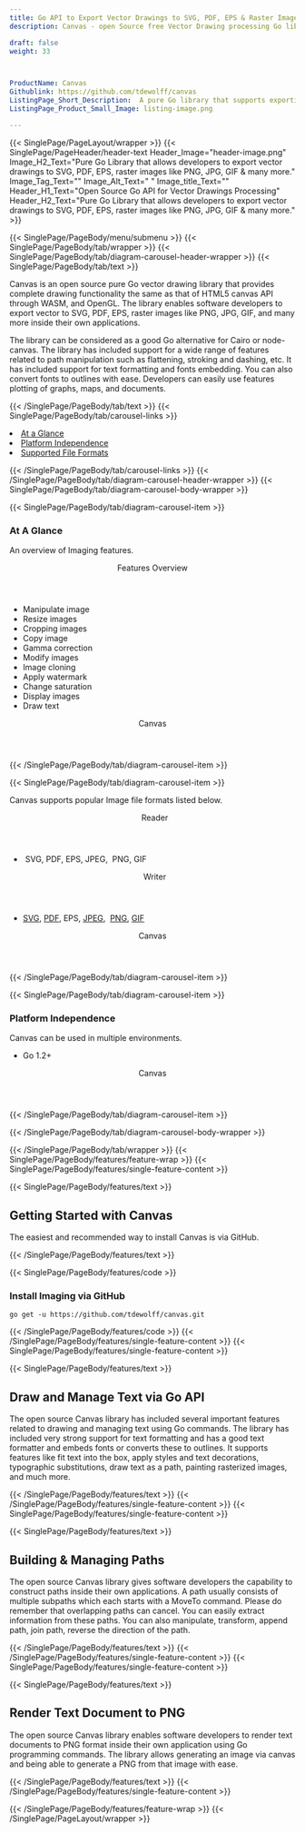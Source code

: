 ```yaml
---
title: Go API to Export Vector Drawings to SVG, PDF, EPS & Raster Images
description: Canvas - open Source free Vector Drawing processing Go library allows programmers to export Vector drawing to SVG, PDF, EPS & Raster Images (PNG, JPG, GIF, ...)

draft: false
weight: 33



ProductName: Canvas
Githublink: https://github.com/tdewolff/canvas
ListingPage_Short_Description:  A pure Go library that supports exporting vector drawings to SVG, PDF, EPS, raster images like PNG, JPG, GIF & many more
ListingPage_Product_Small_Image: listing-image.png 

---
```


{{< SinglePage/PageLayout/wrapper >}}
{{< SinglePage/PageHeader/header-text
Header_Image="header-image.png"
Image_H2_Text="Pure Go Library that allows developers to export vector drawings to SVG, PDF, EPS, raster images like PNG, JPG, GIF & many more."
Image_Tag_Text=""
Image_Alt_Text=" "
Image_title_Text=""
Header_H1_Text="Open Source Go API for Vector Drawings Processing"
Header_H2_Text="Pure Go Library that allows developers to export vector drawings to SVG, PDF, EPS, raster images like PNG, JPG, GIF & many more." >}}

{{< SinglePage/PageBody/menu/submenu >}}
{{< SinglePage/PageBody/tab/wrapper >}}
{{< SinglePage/PageBody/tab/diagram-carousel-header-wrapper >}}
{{< SinglePage/PageBody/tab/text >}}



<p>Canvas is an open source pure Go vector drawing library that provides complete drawing functionality the same as that of HTML5 canvas API through WASM, and OpenGL. The library enables software developers to export vector to SVG, PDF, EPS, raster images like PNG, JPG, GIF, and many more inside their own applications.</p>
<p>The library can be considered as a good Go alternative for Cairo or node-canvas. The library has included support for a wide range of features related to path manipulation such as flattening, stroking and dashing, etc. It has included support for text formatting and fonts embedding. You can also convert fonts to outlines with ease. Developers can easily use features plotting of graphs, maps, and documents.</p>

{{< /SinglePage/PageBody/tab/text >}}
{{< SinglePage/PageBody/tab/carousel-links >}}

<li data-target="#diagramcarousel" data-slide-to="0"><a href="#">At a Glance</a></li>
<li data-target="#diagramcarousel" data-slide-to="2"><a href="#">Platform Independence</a></li>
<li data-target="#diagramcarousel" data-slide-to="1"><a class="activetab" href="#">Supported File Formats</a></li>


{{< /SinglePage/PageBody/tab/carousel-links >}}
{{< /SinglePage/PageBody/tab/diagram-carousel-header-wrapper >}}
{{< SinglePage/PageBody/tab/diagram-carousel-body-wrapper >}}

{{< SinglePage/PageBody/tab/diagram-carousel-item >}}
<h3>At A Glance</h3>
<p>An overview of Imaging features.</p>
<div class="diagram1 d1-poi">
<div class="d1-row">
<div class="d1-col d1-right"><header>Features Overview</header>
<ul>
<li>Manipulate image</li>
<li>Resize images</li>
<li>Cropping images</li>
<li>Copy image</li>
<li>Gamma correction</li>
<li>Modify images</li>
<li>Image cloning</li>
<li>Apply watermark</li>
<li>Change saturation</li>
<li>Display images</li>
<li>Draw text</li>
</ul>
</div>
</div>
<div class="d1-logo" style="border: none;"><header>Canvas</header><footer><small></small></footer></div>
<!--/logo--></div>
<!--/diagram1-->
{{< /SinglePage/PageBody/tab/diagram-carousel-item >}}

{{< SinglePage/PageBody/tab/diagram-carousel-item >}}
<p>Canvas supports popular Image file formats listed below.</p>
<div class="diagram1 d2  d1-poi">
<div class="d1-row">
<div class="d1-col d1-left"><header><i class="fa fa-arrows-v "> </i> Reader</header>
<ul>
<li> SVG, PDF, EPS, JPEG,  PNG, GIF</li>
</ul>
</div>
<!--/left-->
<div class="d1-col d1-right"><header><i class="fa  fa-long-arrow-down"> </i> Writer</header>
<ul>
<li><a href="https://docs.fileformat.com/image/jpeg/">SVG</a>, <a href="https://docs.fileformat.com/view/pdf/">PDF</a>, EPS, <a href="https://docs.fileformat.com/image/jpeg/">JPEG</a>,  <a href="https://docs.fileformat.com/image/png/">PNG</a>, <a href="https://docs.fileformat.com/image/gif/">GIF</a></li>
</ul>
</div>
<!--/right--></div>
<!--/row-->
<div class="d1-logo" style="border: none;"><header>Canvas</header><footer><small></small></footer></div>
<!--/logo--></div>
<!--/diagram2-->
{{< /SinglePage/PageBody/tab/diagram-carousel-item >}}

{{< SinglePage/PageBody/tab/diagram-carousel-item >}}
<h3>Platform Independence</h3>
<p>Canvas can be used in multiple environments.</p>
<div class="diagram1 d1-poi">
<div class="d1-row">
<div class="d1-col d1-right">
<ul>
<li>Go 1.2+</li>
</ul>
</div>
<!--/right--></div>
<!--/row-->
<div class="d1-logo" style="border: none;"><header>Canvas</header><footer><small></small></footer></div>
<!--/logo--></div>
<!--/diagram2 -->
{{< /SinglePage/PageBody/tab/diagram-carousel-item >}}

{{< /SinglePage/PageBody/tab/diagram-carousel-body-wrapper >}}

{{< /SinglePage/PageBody/tab/wrapper >}}
{{< SinglePage/PageBody/features/feature-wrap >}}
{{< SinglePage/PageBody/features/single-feature-content >}}

{{< SinglePage/PageBody/features/text >}}
<h2 class="h2title">Getting Started with Canvas</h2>
<p>The easiest and recommended way to install Canvas is via GitHub.</p>
{{< /SinglePage/PageBody/features/text >}}

{{< SinglePage/PageBody/features/code >}}
<h3><strong>Install Imaging via GitHub</strong></h3>
<pre><code class="html">go get -u https://github.com/tdewolff/canvas.git</code></pre>


{{< /SinglePage/PageBody/features/code >}}
{{< /SinglePage/PageBody/features/single-feature-content >}}
{{< SinglePage/PageBody/features/single-feature-content >}}

{{< SinglePage/PageBody/features/text >}}
<h2 class="h2title">Draw and Manage Text via Go API</h2>
<p>The open source Canvas library has included several important features related to drawing and managing text using Go commands. The library has included very strong support for text formatting and has a good text formatter and embeds fonts or converts these to outlines. It supports features like fit text into the box, apply styles and text decorations, typographic substitutions, draw text as a path, painting rasterized images, and much more.</p>

{{< /SinglePage/PageBody/features/text >}}
{{< /SinglePage/PageBody/features/single-feature-content >}}
{{< SinglePage/PageBody/features/single-feature-content >}}

{{< SinglePage/PageBody/features/text >}}
<h2 class="h2title">Building & Managing Paths</h2>
<p>The open source Canvas library gives software developers the capability to construct paths inside their own applications. A path usually consists of multiple subpaths which each starts with a MoveTo command. Please do remember that overlapping paths can cancel. You can easily extract information from these paths. You can also manipulate, transform, append path, join path, reverse the direction of the path.</p>

{{< /SinglePage/PageBody/features/text >}}
{{< /SinglePage/PageBody/features/single-feature-content >}}
{{< SinglePage/PageBody/features/single-feature-content >}}

{{< SinglePage/PageBody/features/text >}}
<h2 class="h2title">Render Text Document to PNG</h2>
<p>The open source Canvas library enables software developers to render text documents to PNG format inside their own application using Go programming commands. The library allows generating an image via canvas and being able to generate a PNG from that image with ease. </p>

{{< /SinglePage/PageBody/features/text >}}
{{< /SinglePage/PageBody/features/single-feature-content >}}

{{< /SinglePage/PageBody/features/feature-wrap >}}
{{< /SinglePage/PageLayout/wrapper >}}